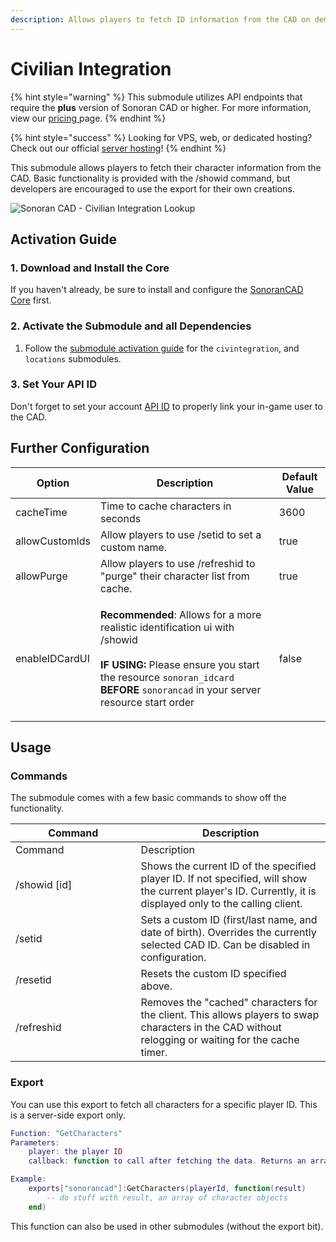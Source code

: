 ```yaml
---
description: Allows players to fetch ID information from the CAD on demand.
---
```


# Civilian Integration

{% hint style="warning" %}
This submodule utilizes API endpoints that require the **plus** version of Sonoran CAD or higher. For more information, view our [pricing ](../../../../pricing/faq/)page.
{% endhint %}

{% hint style="success" %}
Looking for VPS, web, or dedicated hosting? Check out our official [server hosting](broken-reference)!
{% endhint %}

This submodule allows players to fetch their character information from the CAD. Basic functionality is provided with the /showid command, but developers are encouraged to use the export for their own creations.

![Sonoran CAD - Civilian Integration Lookup](<../../../../.gitbook/assets/Screen Shot 2020-12-12 at 10.00.21 PM.png>)

## Activation Guide

### 1. Download and Install the Core

If you haven't already, be sure to install and configure the [SonoranCAD Core](../) first.

### 2. Activate the Submodule and all Dependencies

1. Follow the [submodule activation guide](../submodule-configuration/#activating-a-submodule) for the `civintegration`, and `locations` submodules.

### 3. Set Your API ID

Don't forget to set your account [API ID](../../../../api-integration/getting-started/setting-your-api-id.md) to properly link your in-game user to the CAD.

## Further Configuration

| Option         | Description                                                                                                                                                                                                                                                                            | Default Value |
| -------------- | -------------------------------------------------------------------------------------------------------------------------------------------------------------------------------------------------------------------------------------------------------------------------------------- | ------------- |
| cacheTime      | Time to cache characters in seconds                                                                                                                                                                                                                                                    | 3600          |
| allowCustomIds | Allow players to use /setid to set a custom name.                                                                                                                                                                                                                                      | true          |
| allowPurge     | Allow players to use /refreshid to "purge" their character list from cache.                                                                                                                                                                                                            | true          |
| enableIDCardUI | <p><strong>Recommended</strong>: Allows for a more realistic identification ui with /showid<br><br><strong>IF USING:</strong> Please ensure you start the resource <code>sonoran_idcard</code> <strong>BEFORE</strong> <code>sonorancad</code> in your server resource start order</p> | false         |

## Usage

### Commands

The submodule comes with a few basic commands to show off the functionality.

<table data-header-hidden><thead><tr><th width="184.59915045830542">Command</th><th>Description</th></tr></thead><tbody><tr><td>Command</td><td>Description</td></tr><tr><td>/showid [id]</td><td>Shows the current ID of the specified player ID. If not specified, will show the current player's ID. Currently, it is displayed only to the calling client.</td></tr><tr><td>/setid</td><td>Sets a custom ID (first/last name, and date of birth). Overrides the currently selected CAD ID. Can be disabled in configuration.</td></tr><tr><td>/resetid</td><td>Resets the custom ID specified above.</td></tr><tr><td>/refreshid</td><td>Removes the "cached" characters for the client. This allows players to swap characters in the CAD without relogging or waiting for the cache timer.</td></tr></tbody></table>

### Export

You can use this export to fetch all characters for a specific player ID. This is a server-side export only.

```lua
Function: "GetCharacters"
Parameters:
    player: the player ID
    callback: function to call after fetching the data. Returns an array of character objects.

Example:
    exports["sonorancad"]:GetCharacters(playerId, function(result)
        -- do stuff with result, an array of character objects
    end)
```

This function can also be used in other submodules (without the export bit).
